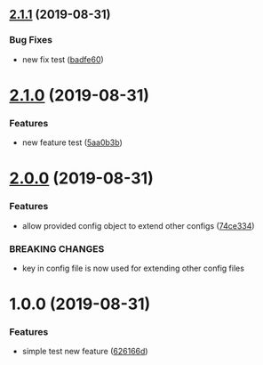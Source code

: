 ## [2.1.1](https://github.com/diegolucasilva/semantic-version-test/compare/v2.1.0...v2.1.1) (2019-08-31)


### Bug Fixes

* new fix test ([badfe60](https://github.com/diegolucasilva/semantic-version-test/commit/badfe60))

# [2.1.0](https://github.com/diegolucasilva/semantic-version-test/compare/v2.0.0...v2.1.0) (2019-08-31)


### Features

* new feature test ([5aa0b3b](https://github.com/diegolucasilva/semantic-version-test/commit/5aa0b3b))

# [2.0.0](https://github.com/diegolucasilva/semantic-version-test/compare/v1.0.0...v2.0.0) (2019-08-31)


### Features

* allow provided config object to extend other configs ([74ce334](https://github.com/diegolucasilva/semantic-version-test/commit/74ce334))


### BREAKING CHANGES

* key in config file is now used for extending other config files

# 1.0.0 (2019-08-31)


### Features

* simple test new feature ([626166d](https://github.com/diegolucasilva/semantic-version-test/commit/626166d))
